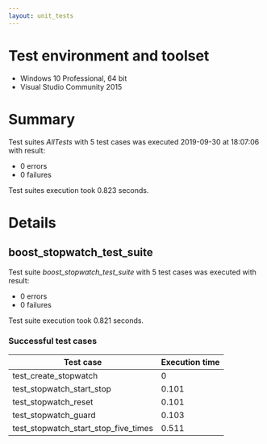 ```yaml
---
layout: unit_tests
---
```


# Test environment and toolset 

* Windows 10 Professional, 64 bit
* Visual Studio Community 2015

# Summary

Test suites *AllTests* with 5 test cases was executed 2019-09-30 at 18:07:06 with result:

* 0 errors
* 0 failures

Test suites execution took 0.823 seconds.

# Details

## boost_stopwatch_test_suite

Test suite *boost_stopwatch_test_suite* with 5 test cases was executed with result:

* 0 errors
* 0 failures

Test suite execution took 0.821 seconds.

### Successful test cases

Test case|Execution time
-|-
test_create_stopwatch | 0
test_stopwatch_start_stop | 0.101
test_stopwatch_reset | 0.101
test_stopwatch_guard | 0.103
test_stopwatch_start_stop_five_times | 0.511
